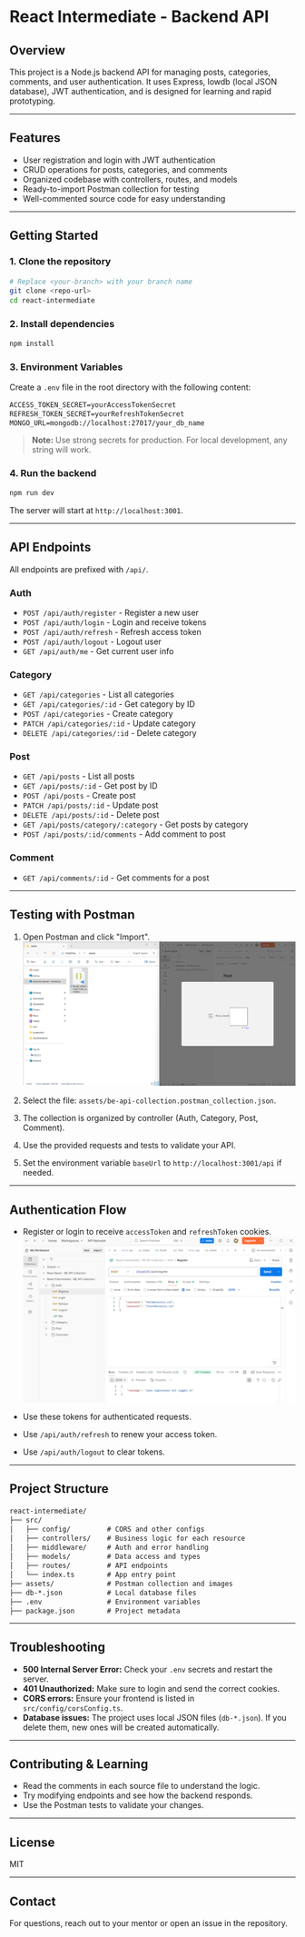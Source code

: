# React Intermediate - Backend API

## Overview

This project is a Node.js backend API for managing posts, categories, comments, and user authentication. It uses Express, lowdb (local JSON database), JWT authentication, and is designed for learning and rapid prototyping.

---

## Features

- User registration and login with JWT authentication
- CRUD operations for posts, categories, and comments
- Organized codebase with controllers, routes, and models
- Ready-to-import Postman collection for testing
- Well-commented source code for easy understanding

---

## Getting Started

### 1. Clone the repository

```bash
# Replace <your-branch> with your branch name
git clone <repo-url>
cd react-intermediate
```

### 2. Install dependencies

```bash
npm install
```

### 3. Environment Variables

Create a `.env` file in the root directory with the following content:

```
ACCESS_TOKEN_SECRET=yourAccessTokenSecret
REFRESH_TOKEN_SECRET=yourRefreshTokenSecret
MONGO_URL=mongodb://localhost:27017/your_db_name
```

> **Note:** Use strong secrets for production. For local development, any string will work.

### 4. Run the backend

```bash
npm run dev
```

The server will start at `http://localhost:3001`.

---

## API Endpoints

All endpoints are prefixed with `/api/`.

### Auth

- `POST /api/auth/register` - Register a new user
- `POST /api/auth/login` - Login and receive tokens
- `POST /api/auth/refresh` - Refresh access token
- `POST /api/auth/logout` - Logout user
- `GET /api/auth/me` - Get current user info

### Category

- `GET /api/categories` - List all categories
- `GET /api/categories/:id` - Get category by ID
- `POST /api/categories` - Create category
- `PATCH /api/categories/:id` - Update category
- `DELETE /api/categories/:id` - Delete category

### Post

- `GET /api/posts` - List all posts
- `GET /api/posts/:id` - Get post by ID
- `POST /api/posts` - Create post
- `PATCH /api/posts/:id` - Update post
- `DELETE /api/posts/:id` - Delete post
- `GET /api/posts/category/:category` - Get posts by category
- `POST /api/posts/:id/comments` - Add comment to post

### Comment

- `GET /api/comments/:id` - Get comments for a post

---

## Testing with Postman

1. Open Postman and click "Import".
   ![How to import collection](assets/how-to-import-collection.png)

2. Select the file: `assets/be-api-collection.postman_collection.json`.
3. The collection is organized by controller (Auth, Category, Post, Comment).
4. Use the provided requests and tests to validate your API.
5. Set the environment variable `baseUrl` to `http://localhost:3001/api` if needed.

---

## Authentication Flow

- Register or login to receive `accessToken` and `refreshToken` cookies.
  ![How to register](assets/how-to-register.png)

- Use these tokens for authenticated requests.
- Use `/api/auth/refresh` to renew your access token.
- Use `/api/auth/logout` to clear tokens.

---

## Project Structure

```
react-intermediate/
├── src/
│   ├── config/         # CORS and other configs
│   ├── controllers/    # Business logic for each resource
│   ├── middleware/     # Auth and error handling
│   ├── models/         # Data access and types
│   ├── routes/         # API endpoints
│   └── index.ts        # App entry point
├── assets/             # Postman collection and images
├── db-*.json           # Local database files
├── .env                # Environment variables
├── package.json        # Project metadata
```

---

## Troubleshooting

- **500 Internal Server Error:** Check your `.env` secrets and restart the server.
- **401 Unauthorized:** Make sure to login and send the correct cookies.
- **CORS errors:** Ensure your frontend is listed in `src/config/corsConfig.ts`.
- **Database issues:** The project uses local JSON files (`db-*.json`). If you delete them, new ones will be created automatically.

---

## Contributing & Learning

- Read the comments in each source file to understand the logic.
- Try modifying endpoints and see how the backend responds.
- Use the Postman tests to validate your changes.

---

## License

MIT

---

## Contact

For questions, reach out to your mentor or open an issue in the repository.
